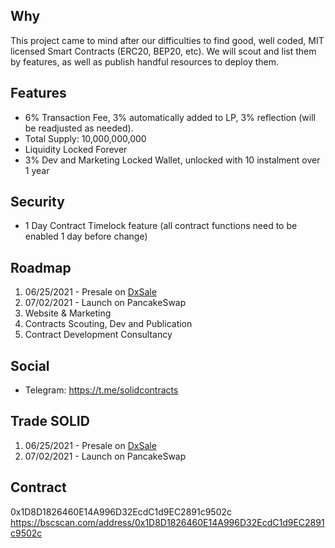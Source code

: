 ## Why
This project came to mind after our difficulties to find good, well coded, MIT licensed Smart Contracts (ERC20, BEP20, etc). We will scout and list them by features, as well as publish handful resources to deploy them.

## Features
- 6% Transaction Fee, 3% automatically added to LP, 3% reflection (will be readjusted as needed).
- Total Supply: 10,000,000,000
- Liquidity Locked Forever
- 3% Dev and Marketing Locked Wallet, unlocked with 10 instalment over 1 year

## Security
- 1 Day Contract Timelock feature (all contract functions need to be enabled 1 day before change)

## Roadmap
1. 06/25/2021 - Presale on [DxSale](https://dxsale.app/)
2. 07/02/2021 - Launch on PancakeSwap
3. Website & Marketing
4. Contracts Scouting, Dev and Publication
5. Contract Development Consultancy

## Social
- Telegram: https://t.me/solidcontracts

## Trade SOLID
1. 06/25/2021 - Presale on [DxSale](https://dxsale.app/)
2. 07/02/2021 - Launch on PancakeSwap

## Contract
0x1D8D1826460E14A996D32EcdC1d9EC2891c9502c
https://bscscan.com/address/0x1D8D1826460E14A996D32EcdC1d9EC2891c9502c


